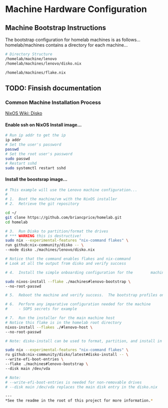 # Machine Hardware Configuration

## Machine Bootstrap Instructions

The bootstrap configuration for homelab machines is as follows...
homelab/machines contains a directory for each machine...
```sh
# Directory Structure
/homelab/machine/lenovo
/homelab/machines/lenovo/disko.nix

/homelab/machines/flake.nix
```
TODO: Finsish documentation
---

### Common Machine Installation Process

[NixOS Wiki: Disko](wiki.nixos.org/wiki/Disko)

#### Enable ssh on NixOS Install image...
```sh
# Run ip addr to get the ip
ip addr
# Set the user's password
passwd
# Set the root user's password
sudo passwd
# Restart sshd
sudo systemctl restart sshd
```
#### Install the boostsrap image...
```sh
# This example will use the Lenovo machine configuration...
#
# 1.  Boot the machine/vm with the NixOS installer
# 2.  Retrieve the git repository

cd ~/
git clone https://github.com/briancprice/homelab.git
cd homelab

# 3.  Run Disko to partition/format the drives
# *** WARNING this is destructive!
sudo nix --experimental-features "nix-command flakes" \
run github:nix-community/disko -- \
--mode disko ./machines/lenovo/disko.nix

# Notice that the command enables flakes and nix-command
# Look at all the output from disko and verify success

# 4.  Install the simple onboarding configuration for the        machine...

sudo nixos-install --flake ./machines#lenovo-bootstrap \
--no-root-passwd

# 5.  Reboot the machine and verify success.  The bootstrap profiles only have one user by default, this is root, you'll need to ssh into the machine using the key

# 6.  Perform any imparative configuration needed for the machine
#     - SOPS secrets for example

# 7.  Run the installer for the main machine host
# Notice this flake is in the homelab root directory
nixos-install --flakes ./#lenovo-host \
--no-root-passwd

```

```bash
# Note: disko-install can be used to format, partition, and install in one step

sudo nix --experimental-features "nix-command flakes" \
ru github:nix-community/disko/latest#disko-install -- \
--write-efi-boot-entries \
--flake ./machines#lenovo-bootstrap \
--disk main /dev/vda

# Note:
# --write-efi-boot-entries is needed for non-removable drives
# --disk main /dev/vda replaces the main disk entry in the disko.nix

---
*See the readme in the root of this project for more information.*